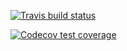 [![Travis build status](https://travis-ci.com/Qiaozf/Stat302_Proj3.svg?branch=master)](https://travis-ci.com/Qiaozf/Stat302_Proj3)

[![Codecov test coverage](https://codecov.io/gh/Qiaozf/Stat302_Proj3/branch/master/graph/badge.svg)](https://codecov.io/gh/Qiaozf/Stat302_Proj3?branch=master)
